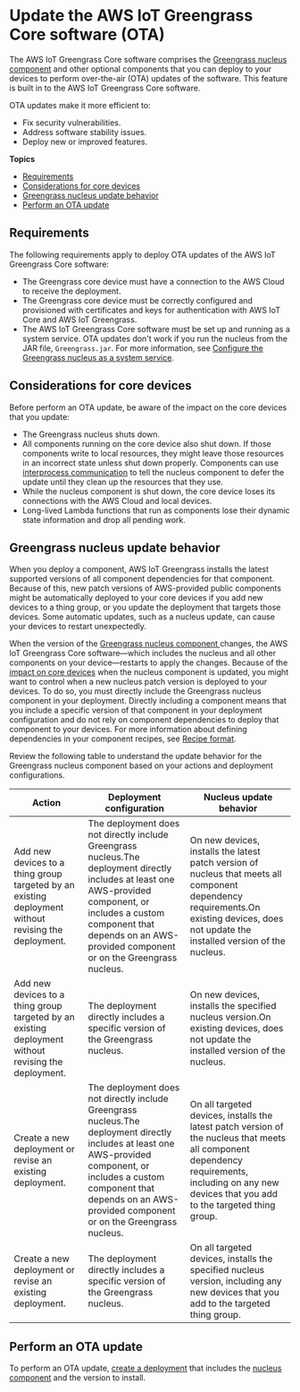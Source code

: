 # Update the AWS IoT Greengrass Core software \(OTA\)<a name="update-greengrass-core-v2"></a>

The AWS IoT Greengrass Core software comprises the [Greengrass nucleus component](greengrass-nucleus-component.md) and other optional components that you can deploy to your devices to perform over\-the\-air \(OTA\) updates of the software\. This feature is built in to the AWS IoT Greengrass Core software\.

OTA updates make it more efficient to:
+ Fix security vulnerabilities\.
+ Address software stability issues\.
+ Deploy new or improved features\.

**Topics**
+ [Requirements](#ota-update-requirements)
+ [Considerations for core devices](#ota-update-considerations)
+ [Greengrass nucleus update behavior](#ota-update-behavior-nucleus)
+ [Perform an OTA update](#create-ota-update)

## Requirements<a name="ota-update-requirements"></a>

The following requirements apply to deploy OTA updates of the AWS IoT Greengrass Core software:
+ The Greengrass core device must have a connection to the AWS Cloud to receive the deployment\.
+ The Greengrass core device must be correctly configured and provisioned with certificates and keys for authentication with AWS IoT Core and AWS IoT Greengrass\.
+ The AWS IoT Greengrass Core software must be set up and running as a system service\. OTA updates don't work if you run the nucleus from the JAR file, `Greengrass.jar`\. For more information, see [Configure the Greengrass nucleus as a system service](configure-greengrass-core-v2.md#configure-system-service)\.

## Considerations for core devices<a name="ota-update-considerations"></a>

Before perform an OTA update, be aware of the impact on the core devices that you update:
+ The Greengrass nucleus shuts down\. 
+ All components running on the core device also shut down\. If those components write to local resources, they might leave those resources in an incorrect state unless shut down properly\. Components can use [interprocess communication](interprocess-communication.md) to tell the nucleus component to defer the update until they clean up the resources that they use\.
+ While the nucleus component is shut down, the core device loses its connections with the AWS Cloud and local devices\. 
+ Long\-lived Lambda functions that run as components lose their dynamic state information and drop all pending work\.

## Greengrass nucleus update behavior<a name="ota-update-behavior-nucleus"></a>

<a name="component-patch-update"></a>When you deploy a component, AWS IoT Greengrass installs the latest supported versions of all component dependencies for that component\. Because of this, new patch versions of AWS\-provided public components might be automatically deployed to your core devices if you add new devices to a thing group, or you update the deployment that targets those devices\. Some automatic updates, such as a nucleus update, can cause your devices to restart unexpectedly\. 

When the version of the [Greengrass nucleus component ]()changes, the AWS IoT Greengrass Core software—which includes the nucleus and all other components on your device—restarts to apply the changes\. Because of the [impact on core devices]() when the nucleus component is updated, you might want to control when a new nucleus patch version is deployed to your devices\. To do so, you must directly include the Greengrass nucleus component in your deployment\. Directly including a component means that you include a specific version of that component in your deployment configuration and do not rely on component dependencies to deploy that component to your devices\. For more information about defining dependencies in your component recipes, see [Recipe format](component-recipe-reference.md#recipe-format)\.

Review the following table to understand the update behavior for the Greengrass nucleus component based on your actions and deployment configurations\.


| Action | Deployment configuration | Nucleus update behavior | 
| --- | --- | --- | 
| Add new devices to a thing group targeted by an existing deployment without revising the deployment\. | The deployment does not directly include Greengrass nucleus\.The deployment directly includes at least one AWS\-provided component, or includes a custom component that depends on an AWS\-provided component or on the Greengrass nucleus\. | On new devices, installs the latest patch version of nucleus that meets all component dependency requirements\.On existing devices, does not update the installed version of the nucleus\. | 
| Add new devices to a thing group targeted by an existing deployment without revising the deployment\. |  The deployment directly includes a specific version of the Greengrass nucleus\.  | On new devices, installs the specified nucleus version\.On existing devices, does not update the installed version of the nucleus\. | 
| Create a new deployment or revise an existing deployment\. | The deployment does not directly include Greengrass nucleus\.The deployment directly includes at least one AWS\-provided component, or includes a custom component that depends on an AWS\-provided component or on the Greengrass nucleus\. | On all targeted devices, installs the latest patch version of the nucleus that meets all component dependency requirements, including on any new devices that you add to the targeted thing group\. | 
| Create a new deployment or revise an existing deployment\. | The deployment directly includes a specific version of the Greengrass nucleus\. | On all targeted devices, installs the specified nucleus version, including any new devices that you add to the targeted thing group\.  | 

## Perform an OTA update<a name="create-ota-update"></a>

To perform an OTA update, [create a deployment](create-deployments.md) that includes the [nucleus component](greengrass-nucleus-component.md) and the version to install\.